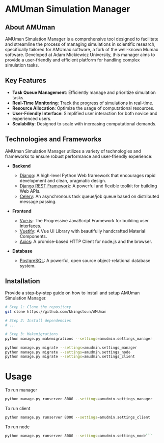 # AMUman Simulation Manager

## About AMUman

AMUman Simulation Manager is a comprehensive tool designed to facilitate and streamline the process of managing simulations in scientific research, specifically tailored for AMUmax software, a fork of the well-known Mumax software. Developed at Adam Mickiewicz University, this manager aims to provide a user-friendly and efficient platform for handling complex simulation tasks.

## Key Features

- **Task Queue Management**: Efficiently manage and prioritize simulation tasks.
- **Real-Time Monitoring**: Track the progress of simulations in real-time.
- **Resource Allocation**: Optimize the usage of computational resources.
- **User-Friendly Interface**: Simplified user interaction for both novice and experienced users.
- **Scalability**: Designed to scale with increasing computational demands.

## Technologies and Frameworks

AMUman Simulation Manager utilizes a variety of technologies and frameworks to ensure robust performance and user-friendly experience:

- **Backend**
  - [Django](https://www.djangoproject.com/): A high-level Python Web framework that encourages rapid development and clean, pragmatic design.
  - [Django REST Framework](https://www.django-rest-framework.org/): A powerful and flexible toolkit for building Web APIs.
  - [Celery](http://www.celeryproject.org/): An asynchronous task queue/job queue based on distributed message passing.

- **Frontend**
  - [Vue.js](https://vuejs.org/): The Progressive JavaScript Framework for building user interfaces.
  - [Vuetify](https://vuetifyjs.com/): A Vue UI Library with beautifully handcrafted Material Components.
  - [Axios](https://github.com/axios/axios): A promise-based HTTP Client for node.js and the browser.

- **Database**
  - [PostgreSQL](https://www.postgresql.org/): A powerful, open source object-relational database system.

## Installation

Provide a step-by-step guide on how to install and setup AMUman Simulation Manager.

```bash
# Step 1: Clone the repository
git clone https://github.com/kkingstoun/AMUman

# Step 2: Install dependencies
# ...

# Step 3: Makemigrations
python manage.py makemigrations --settings=amudmin.settings_manager

python manage.py migrate --settings=amudmin.settings_manager
python manage.py migrate --settings=amudmin.settings_node
python manage.py migrate --settings=amudmin.settings_client

```


# Usage
To run manager
```bash
python manage.py runserver 8000 --settings=amudmin.settings_manager
```
To run client
```bash
python manage.py runserver 8000 --settings=amudmin.settings_client
```
To run node
```bash
python manage.py runserver 8000 --settings=amudmin.settings_node```
```
